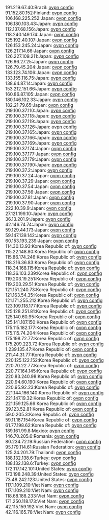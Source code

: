 191.219.67.40:Brazil: [ovpn config](vpn/191_219_67_40.ovpn)  
91.152.80.152:Finland: [ovpn config](vpn/91_152_80_152.ovpn)  
106.168.225.252:Japan: [ovpn config](vpn/106_168_225_252.ovpn)  
106.180.103.43:Japan: [ovpn config](vpn/106_180_103_43.ovpn)  
112.137.68.156:Japan: [ovpn config](vpn/112_137_68_156.ovpn)  
118.240.149.174:Japan: [ovpn config](vpn/118_240_149_174.ovpn)  
125.192.40.107:Japan: [ovpn config](vpn/125_192_40_107.ovpn)  
126.153.245.24:Japan: [ovpn config](vpn/126_153_245_24.ovpn)  
126.217.14.66:Japan: [ovpn config](vpn/126_217_14_66.ovpn)  
126.227.109.211:Japan: [ovpn config](vpn/126_227_109_211.ovpn)  
126.66.27.25:Japan: [ovpn config](vpn/126_66_27_25.ovpn)  
126.79.45.204:Japan: [ovpn config](vpn/126_79_45_204.ovpn)  
133.123.74.106:Japan: [ovpn config](vpn/133_123_74_106.ovpn)  
133.155.116.75:Japan: [ovpn config](vpn/133_155_116_75.ovpn)  
138.64.87.14:Japan: [ovpn config](vpn/138_64_87_14.ovpn)  
153.212.151.66:Japan: [ovpn config](vpn/153_212_151_66.ovpn)  
160.86.87.105:Japan: [ovpn config](vpn/160_86_87_105.ovpn)  
180.146.102.33:Japan: [ovpn config](vpn/180_146_102_33.ovpn)  
182.21.79.65:Japan: [ovpn config](vpn/182_21_79_65.ovpn)  
219.100.37.110:Japan: [ovpn config](vpn/219_100_37_110.ovpn)  
219.100.37.118:Japan: [ovpn config](vpn/219_100_37_118.ovpn)  
219.100.37.119:Japan: [ovpn config](vpn/219_100_37_119.ovpn)  
219.100.37.126:Japan: [ovpn config](vpn/219_100_37_126.ovpn)  
219.100.37.165:Japan: [ovpn config](vpn/219_100_37_165.ovpn)  
219.100.37.166:Japan: [ovpn config](vpn/219_100_37_166.ovpn)  
219.100.37.169:Japan: [ovpn config](vpn/219_100_37_169.ovpn)  
219.100.37.174:Japan: [ovpn config](vpn/219_100_37_174.ovpn)  
219.100.37.177:Japan: [ovpn config](vpn/219_100_37_177.ovpn)  
219.100.37.179:Japan: [ovpn config](vpn/219_100_37_179.ovpn)  
219.100.37.190:Japan: [ovpn config](vpn/219_100_37_190.ovpn)  
219.100.37.2:Japan: [ovpn config](vpn/219_100_37_2.ovpn)  
219.100.37.24:Japan: [ovpn config](vpn/219_100_37_24.ovpn)  
219.100.37.29:Japan: [ovpn config](vpn/219_100_37_29.ovpn)  
219.100.37.54:Japan: [ovpn config](vpn/219_100_37_54.ovpn)  
219.100.37.56:Japan: [ovpn config](vpn/219_100_37_56.ovpn)  
219.100.37.81:Japan: [ovpn config](vpn/219_100_37_81.ovpn)  
219.100.37.90:Japan: [ovpn config](vpn/219_100_37_90.ovpn)  
222.10.39.9:Japan: [ovpn config](vpn/222_10_39_9.ovpn)  
27.121.199.10:Japan: [ovpn config](vpn/27_121_199_10.ovpn)  
36.13.201.9:Japan: [ovpn config](vpn/36_13_201_9.ovpn)  
42.146.74.74:Japan: [ovpn config](vpn/42_146_74_74.ovpn)  
59.129.44.173:Japan: [ovpn config](vpn/59_129_44_173.ovpn)  
59.147.139.142:Japan: [ovpn config](vpn/59_147_139_142.ovpn)  
60.153.193.239:Japan: [ovpn config](vpn/60_153_193_239.ovpn)  
114.30.13.93:Korea Republic of: [ovpn config](vpn/114_30_13_93.ovpn)  
115.22.148.80:Korea Republic of: [ovpn config](vpn/115_22_148_80.ovpn)  
115.86.174.246:Korea Republic of: [ovpn config](vpn/115_86_174_246.ovpn)  
118.216.36.83:Korea Republic of: [ovpn config](vpn/118_216_36_83.ovpn)  
118.34.168.115:Korea Republic of: [ovpn config](vpn/118_34_168_115.ovpn)  
118.36.103.239:Korea Republic of: [ovpn config](vpn/118_36_103_239.ovpn)  
119.203.19.251:Korea Republic of: [ovpn config](vpn/119_203_19_251.ovpn)  
119.203.29.51:Korea Republic of: [ovpn config](vpn/119_203_29_51.ovpn)  
121.151.240.73:Korea Republic of: [ovpn config](vpn/121_151_240_73.ovpn)  
121.163.54.35:Korea Republic of: [ovpn config](vpn/121_163_54_35.ovpn)  
121.171.255.212:Korea Republic of: [ovpn config](vpn/121_171_255_212.ovpn)  
123.109.118.177:Korea Republic of: [ovpn config](vpn/123_109_118_177.ovpn)  
125.128.251.81:Korea Republic of: [ovpn config](vpn/125_128_251_81.ovpn)  
125.140.60.95:Korea Republic of: [ovpn config](vpn/125_140_60_95.ovpn)  
125.141.107.150:Korea Republic of: [ovpn config](vpn/125_141_107_150.ovpn)  
175.115.182.177:Korea Republic of: [ovpn config](vpn/175_115_182_177.ovpn)  
175.115.74.204:Korea Republic of: [ovpn config](vpn/175_115_74_204.ovpn)  
175.198.72.77:Korea Republic of: [ovpn config](vpn/175_198_72_77.ovpn)  
175.209.223.72:Korea Republic of: [ovpn config](vpn/175_209_223_72.ovpn)  
1.239.135.47:Korea Republic of: [ovpn config](vpn/1_239_135_47.ovpn)  
211.44.31.77:Korea Republic of: [ovpn config](vpn/211_44_31_77.ovpn)  
220.125.122.152:Korea Republic of: [ovpn config](vpn/220_125_122_152.ovpn)  
220.70.22.77:Korea Republic of: [ovpn config](vpn/220_70_22_77.ovpn)  
220.77.164.145:Korea Republic of: [ovpn config](vpn/220_77_164_145.ovpn)  
220.83.240.98:Korea Republic of: [ovpn config](vpn/220_83_240_98.ovpn)  
220.94.60.190:Korea Republic of: [ovpn config](vpn/220_94_60_190.ovpn)  
220.95.92.23:Korea Republic of: [ovpn config](vpn/220_95_92_23.ovpn)  
221.144.186.140:Korea Republic of: [ovpn config](vpn/221_144_186_140.ovpn)  
221.147.19.32:Korea Republic of: [ovpn config](vpn/221_147_19_32.ovpn)  
221.159.125.66:Korea Republic of: [ovpn config](vpn/221_159_125_66.ovpn)  
39.123.52.81:Korea Republic of: [ovpn config](vpn/39_123_52_81.ovpn)  
59.0.205.3:Korea Republic of: [ovpn config](vpn/59_0_205_3.ovpn)  
59.11.187.154:Korea Republic of: [ovpn config](vpn/59_11_187_154.ovpn)  
61.77.198.62:Korea Republic of: [ovpn config](vpn/61_77_198_62.ovpn)  
189.161.99.8:Mexico: [ovpn config](vpn/189_161_99_8.ovpn)  
146.70.205.6:Romania: [ovpn config](vpn/146_70_205_6.ovpn)  
80.234.72.19:Russian Federation: [ovpn config](vpn/80_234_72_19.ovpn)  
95.179.114.61:Russian Federation: [ovpn config](vpn/95_179_114_61.ovpn)  
125.24.201.79:Thailand: [ovpn config](vpn/125_24_201_79.ovpn)  
188.132.138.6:Turkey: [ovpn config](vpn/188_132_138_6.ovpn)  
188.132.138.6:Turkey: [ovpn config](vpn/188_132_138_6.ovpn)  
172.117.142.101:United States: [ovpn config](vpn/172_117_142_101.ovpn)  
173.198.248.39:United States: [ovpn config](vpn/173_198_248_39.ovpn)  
73.48.242.123:United States: [ovpn config](vpn/73_48_242_123.ovpn)  
117.1.109.210:Viet Nam: [ovpn config](vpn/117_1_109_210.ovpn)  
117.1.109.210:Viet Nam: [ovpn config](vpn/117_1_109_210.ovpn)  
118.68.188.233:Viet Nam: [ovpn config](vpn/118_68_188_233.ovpn)  
171.250.118.173:Viet Nam: [ovpn config](vpn/171_250_118_173.ovpn)  
42.115.159.192:Viet Nam: [ovpn config](vpn/42_115_159_192.ovpn)  
42.116.165.78:Viet Nam: [ovpn config](vpn/42_116_165_78.ovpn)  
